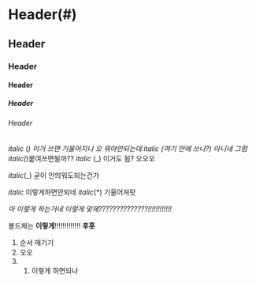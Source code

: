# Header(#)
## Header
### Header
#### Header
##### Header
###### Header

*italic* (*) 이거 쓰면 기울어지나 오 뭐야안되는데
*italic* (여기 안에 쓰나?) 아니네 그럼 *italic*(*)붙여쓰면될까??
_italic_ (_) 이거도 됨? 오오오

_italic_(_) 굳이 안띄워도되는건가


_italic_ 이렇게하면안되네
*italic*(*) 기울어져랏


_아 이렇게 하는거네_
*이렇게 맞제??????????????!!!!!!!!!!!!*

볼드체는 **이렇게**!!!!!!!!!!!!! __후훗__

1. 순서 매기기
2. 오오
3. 1. 이렇게 하면되나
